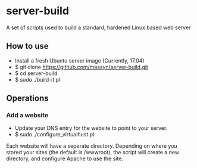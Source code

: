 # server-build

A set of scripts used to build a standard, hardened Linux based web server

## How to use
* Install a fresh Ubuntu server image (Currently, 17.04)
* $ git clone https://github.com/massyn/server-build.git
* $ cd server-build
* $ sudo ./build-it.pl

## Operations
### Add a website
* Update your DNS entry for the website to point to your server.
* $ sudo ./configure_virtualhust.pl <enter the FQDN>

Each website will have a seperate directory.  Depending on where you stored your sites (the default is /wwwroot), the script will create a new directory, and configure Apache to use the site.

